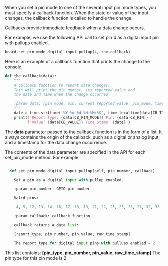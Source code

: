 When you set a pin mode to one of the several input pin mode types, you must 
specify a callback function. When the state or value of the input changes, the
callback function is called to handle the change.

Callbacks provide immediate feedback when a data change occurs. 

For example, we use the following API call to set 
pin 4 as a digital input pin with pullups enabled.

```python
board.set_pin_mode_digital_input_pullup(4, the_callback)

```
Here is an example of a callback function that prints the change to the console.
```python
def the_callback(data):
    """
    A callback function to report data changes.
    This will print the pin number, its reported value and
    the date and time when the change occurred

    :param data: [pin mode, pin, current reported value, pin_mode, timestamp]
    """
    date = time.strftime('%Y-%m-%d %H:%M:%S', time.localtime(data[CB_TIME]))
    print(f'Report Type: {data[CB_PIN_MODE]} Pin: {data[CB_PIN]} '
          f'Value: {data[CB_VALUE]} Time Stamp: {date}')

```
The **data** parameter passed to the callback function is in the form of a list. It 
always contains the origin of the callback, such as a digital or 
analog input, and a timestamp for the data change occurrence.

The contents of the data parameter are specified in the API for each set_pin_mode method.
For example:

```python

  def set_pin_mode_digital_input_pullup(self, pin_number, callback)

    Set a pin as a digital input with pullup enabled.

    :param pin_number: GPIO pin number

    Valid pins:

     4, 5, 12, 13, 14, 16, 17, 18, 19, 21, 22, 23, 25, 26, 27, 32, 33

    :param callback: callback function

    callback returns a data list:

    [report_type, pin_number, pin_value, raw_time_stamp]

    The report_type for digital input pins with pullups enabled = 2
```

This list contains: **[pin_type, pin_number, pin_value, raw_time_stamp]**
The pin type for this pin mode is 2.
